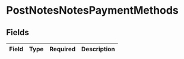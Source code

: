 # PostNotesNotesPaymentMethods


## Fields

| Field       | Type        | Required    | Description |
| ----------- | ----------- | ----------- | ----------- |